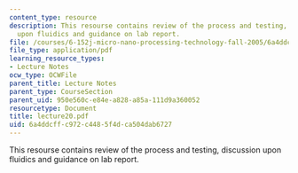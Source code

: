 ```yaml
---
content_type: resource
description: This resourse contains review of the process and testing, discussion
  upon fluidics and guidance on lab report.
file: /courses/6-152j-micro-nano-processing-technology-fall-2005/6a4ddcffc972c4485f4dca504dab6727_lecture20.pdf
file_type: application/pdf
learning_resource_types:
- Lecture Notes
ocw_type: OCWFile
parent_title: Lecture Notes
parent_type: CourseSection
parent_uid: 950e560c-e84e-a828-a85a-111d9a360052
resourcetype: Document
title: lecture20.pdf
uid: 6a4ddcff-c972-c448-5f4d-ca504dab6727
---
```

This resourse contains review of the process and testing, discussion upon fluidics and guidance on lab report.

